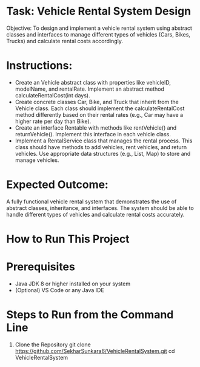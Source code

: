 # Task: Vehicle Rental System Design
Objective: To design and implement a vehicle rental system using abstract classes and interfaces to manage different types of vehicles (Cars, Bikes, Trucks) and calculate rental costs accordingly.


# Instructions:
- Create an Vehicle abstract class with properties like vehicleID, modelName, and rentalRate. Implement an abstract method calculateRentalCost(int days).
- Create concrete classes Car, Bike, and Truck that inherit from the Vehicle class. Each class should implement the calculateRentalCost method differently based on their rental   rates (e.g., Car may have a higher rate per day than Bike).
- Create an interface Rentable with methods like rentVehicle() and returnVehicle(). Implement this interface in each vehicle class.
- Implement a RentalService class that manages the rental process. This class should have methods to add vehicles, rent vehicles, and return vehicles. Use appropriate data        structures (e.g., List, Map) to store and manage vehicles.

# Expected Outcome:
A fully functional vehicle rental system that demonstrates the use of abstract classes, inheritance, and interfaces. The system should be able to handle different types of vehicles and calculate rental costs accurately.

# How to Run This Project
# Prerequisites
- Java JDK 8 or higher installed on your system
- (Optional) VS Code or any Java IDE

# Steps to Run from the Command Line
1. Clone the Repository
git clone https://github.com/SekharSunkara6/VehicleRentalSystem.git
cd VehicleRentalSystem

 
